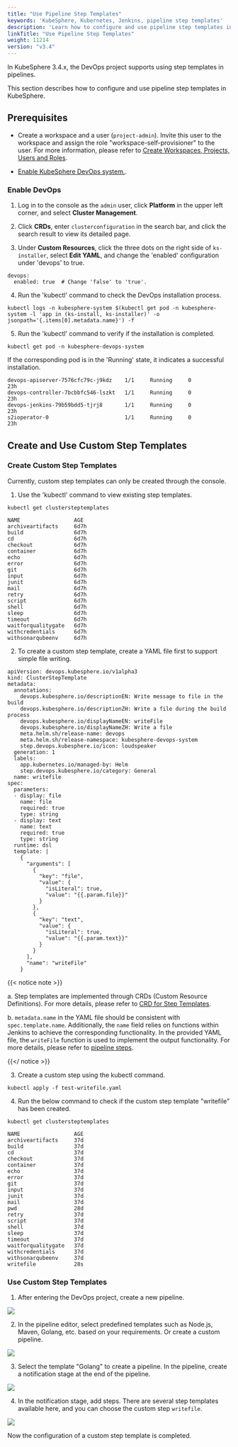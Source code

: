 ```yaml
---
title: "Use Pipeline Step Templates"
keywords: 'KubeSphere, Kubernetes, Jenkins, pipeline step templates'
description: 'Learn how to configure and use pipeline step templates in KubeSphere.'
linkTitle: "Use Pipeline Step Templates"
weight: 11214
version: "v3.4"
---
```



In KubeSphere 3.4.x, the DevOps project supports using step templates in pipelines.

This section describes how to configure and use pipeline step templates in KubeSphere.

## Prerequisites

- Create a workspace and a user (`project-admin`). Invite this user to the workspace and assign the role "workspace-self-provisioner" to the user. For more information, please refer to [Create Workspaces, Projects, Users and Roles](../../../../quick-start/create-workspace-and-project/).
 
- [Enable KubeSphere DevOps system.](../../../../pluggable-components/devops/).

### Enable DevOps

1. Log in to the console as the `admin` user, click **Platform** in the upper left corner, and select **Cluster Management**.

2. Click **CRDs**, enter `clusterconfiguration` in the search bar, and click the search result to view its detailed page.

3. Under **Custom Resources**, click the three dots on the right side of `ks-installer`, select **Edit YAML**, and change the 'enabled' configuration under 'devops' to true.

  ```
  devops:
    enabled: true  # Change 'false' to 'true'.

  ```
4. Run the 'kubectl' command to check the DevOps installation process.

  ```
  kubectl logs -n kubesphere-system $(kubectl get pod -n kubesphere-system -l 'app in (ks-install, ks-installer)' -o jsonpath='{.items[0].metadata.name}') -f

  ```
5. Run the 'kubectl' command to verify if the installation is completed.

  ```
  kubectl get pod -n kubesphere-devops-system
  ```

  If the corresponding pod is in the 'Running' state, it indicates a successful installation.

  ```
  devops-apiserver-7576cfc79c-j9kdz    1/1     Running     0          23h
  devops-controller-7bcbbfc546-lszkt   1/1     Running     0          23h
  devops-jenkins-79b59bdd5-tjrj8       1/1     Running     0          23h
  s2ioperator-0                        1/1     Running     0          23h
  ```

## Create and Use Custom Step Templates

### Create Custom Step Templates

Currently, custom step templates can only be created through the console.

1. Use the 'kubectl' command to view existing step templates.

  ```
  kubectl get clustersteptemplates
  ```

  ```
  NAME                 AGE
  archiveartifacts     6d7h
  build                6d7h
  cd                   6d7h
  checkout             6d7h
  container            6d7h
  echo                 6d7h
  error                6d7h
  git                  6d7h
  input                6d7h
  junit                6d7h
  mail                 6d7h
  retry                6d7h
  script               6d7h
  shell                6d7h
  sleep                6d7h
  timeout              6d7h
  waitforqualitygate   6d7h
  withcredentials      6d7h
  withsonarqubeenv     6d7h
  ```

2. To create a custom step template, create a YAML file first to support simple file writing.

  ```
  apiVersion: devops.kubesphere.io/v1alpha3
  kind: ClusterStepTemplate
  metadata:
    annotations:
      devops.kubesphere.io/descriptionEN: Write message to file in the build
      devops.kubesphere.io/descriptionZH: Write a file during the build process
      devops.kubesphere.io/displayNameEN: writeFile
      devops.kubesphere.io/displayNameZH: Write a file
      meta.helm.sh/release-name: devops
      meta.helm.sh/release-namespace: kubesphere-devops-system
      step.devops.kubesphere.io/icon: loudspeaker
    generation: 1
    labels:
      app.kubernetes.io/managed-by: Helm
      step.devops.kubesphere.io/category: General
    name: writefile
  spec:
    parameters:
    - display: file
      name: file
      required: true
      type: string
    - display: text
      name: text
      required: true
      type: string  
    runtime: dsl
    template: |
      {
        "arguments": [
          {
            "key": "file",
            "value": {
              "isLiteral": true,
              "value": "{{.param.file}}"
            }
          },
          {
            "key": "text",
            "value": {
              "isLiteral": true,
              "value": "{{.param.text}}"
            }
          }
        ],
        "name": "writeFile"
      }
  ```

  {{< notice note >}}

  a. Step templates are implemented through CRDs (Custom Resource Definitions). For more details, please refer to [CRD for Step Templates](https://github.com/kubesphere-sigs/ks-devops-helm-chart/blob/master/charts/ks-devops/crds/devops.kubesphere.io_clustersteptemplates.yaml).

  b. `metadata.name` in the YAML file should be consistent with `spec.template.name`. Additionally, the `name` field relies on functions within Jenkins to achieve the corresponding functionality. In the provided YAML file, the `writeFile` function is used to implement the output functionality. For more details, please refer to [pipeline steps](https://www.jenkins.io/doc/pipeline/steps/).

  {{</ notice >}}

3. Create a custom step using the kubectl command.

  ```
  kubectl apply -f test-writefile.yaml
  ```

4. Run the below command to check if the custom step template "writefile" has been created.

  ```
  kubectl get clustersteptemplates

  NAME                 AGE
  archiveartifacts     37d
  build                37d
  cd                   37d
  checkout             37d
  container            37d
  echo                 37d
  error                37d
  git                  37d
  input                37d
  junit                37d
  mail                 37d
  pwd                  28d
  retry                37d
  script               37d
  shell                37d
  sleep                37d
  timeout              37d
  waitforqualitygate   37d
  withcredentials      37d
  withsonarqubeenv     37d
  writefile            28s
  ```

### Use Custom Step Templates

1. After entering the DevOps project, create a new pipeline.

 ![](/images/docs/v3.x/devops-user-guide/using-devops/use-step-templates/create-pipeline-1.png)
 
2. In the pipeline editor, select predefined templates such as Node.js, Maven, Golang, etc. based on your requirements. Or create a custom pipeline.

  ![](/images/docs/v3.x/devops-user-guide/using-devops/use-step-templates/create-pipeline-2.png)

3. Select the template "Golang" to create a pipeline. In the pipeline, create a notification stage at the end of the pipeline.

  ![](/images/docs/v3.x/devops-user-guide/using-devops/use-step-templates/create-step-1.png)

4. In the notification stage, add steps. There are several step templates available here, and you can choose the custom step `writefile`.

  ![](/images/docs/v3.x/devops-user-guide/using-devops/use-step-templates/use-step-1.png)

Now the configuration of a custom step template is completed.
